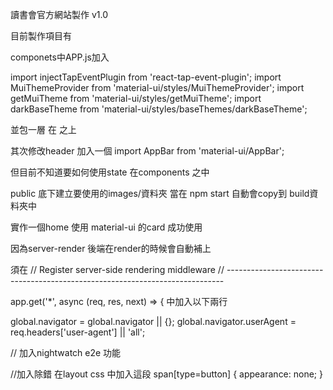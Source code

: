 

讀書會官方網站製作 v1.0

目前製作項目有

componets中APP.js加入

import injectTapEventPlugin from 'react-tap-event-plugin';
import MuiThemeProvider from 'material-ui/styles/MuiThemeProvider';
import getMuiTheme from 'material-ui/styles/getMuiTheme';
import darkBaseTheme from 'material-ui/styles/baseThemes/darkBaseTheme';

並包一層
<MuiThemeProvider muiTheme={getMuiTheme(darkBaseTheme)}>
在<IntlProvider> 之上

其次修改header 加入一個 import AppBar from 'material-ui/AppBar';

但目前不知道要如何使用state 在components 之中

public 底下建立要使用的images/資料夾 當在 npm start 自動會copy到 build資料夾中

實作一個home 使用 material-ui 的card 成功使用

因為server-render 後端在render的時候會自動補上

須在
// Register server-side rendering middleware
// -----------------------------------------------------------------------------

app.get('*', async (req, res, next) => {
中加入以下兩行

global.navigator = global.navigator || {};
global.navigator.userAgent = req.headers['user-agent'] || 'all';


// 加入nightwatch e2e 功能


//加入除錯 在layout css 中加入這段
span[type=button] {
  appearance: none;
}
